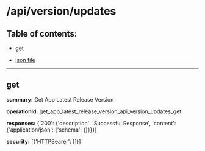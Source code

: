 # /api/version/updates

## Table of contents:
- [get](#get)

- [json file](./_api_version_updates.json)

---
<a name="get"></a>
## get

**summary:** Get App Latest Release Version

**operationId:** get_app_latest_release_version_api_version_updates_get

**responses:** {'200': {'description': 'Successful Response', 'content': {'application/json': {'schema': {}}}}}

**security:** [{'HTTPBearer': []}]

